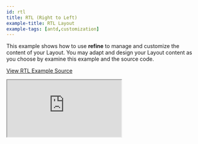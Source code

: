```yaml
---
id: rtl
title: RTL (Right to Left)
example-title: RTL Layout
example-tags: [antd,customization]
---
```


This example shows how to use **refine** to manage and customize the content of your Layout. You may adapt and design your Layout content as you choose by examine this example and the source code.

[View RTL Example Source](https://github.com/refinedev/refine/tree/master/examples/customization-rtl)

<iframe loading="lazy" src="https://stackblitz.com/github/refinedev/refine/tree/master/examples/customization-rtl?embed=1&view=preview&theme=dark&preset=node&ctl=1"
    style={{width: "100%", height:"80vh", border: "0px", borderRadius: "8px", overflow:"hidden"}}
    title="refine-rtl-example"
></iframe>
